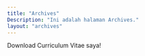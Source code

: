 ```yaml
---
title: "Archives"
Description: "Ini adalah halaman Archives."
layout: "archives"
---
```


Download Curriculum Vitae saya!